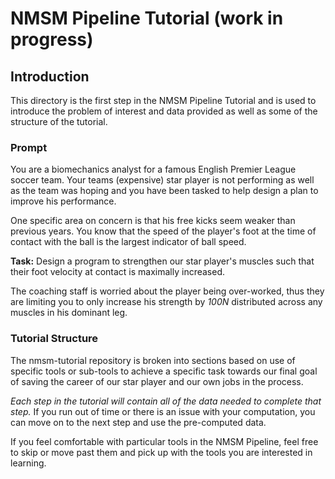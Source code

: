 # NMSM Pipeline Tutorial (work in progress)

## Introduction

This directory is the first step in the NMSM Pipeline Tutorial and is used to introduce the problem of interest and data provided as well as some of the structure of the tutorial.

### Prompt

You are a biomechanics analyst for a famous English Premier League soccer team. Your teams (expensive) star player is not performing as well as the team was hoping and you have been tasked to help design a plan to improve his performance.

One specific area on concern is that his free kicks seem weaker than previous years. You know that the speed of the player's foot at the time of contact with the ball is the largest indicator of ball speed.

**Task:** Design a program to strengthen our star player's muscles such that their foot velocity at contact is maximally increased.

The coaching staff is worried about the player being over-worked, thus they are limiting you to only increase his strength by *100N* distributed across any muscles in his dominant leg.

### Tutorial Structure

The nmsm-tutorial repository is broken into sections based on use of specific tools or sub-tools to achieve a specific task towards our final goal of saving the career of our star player and our own jobs in the process.

*Each step in the tutorial will contain all of the data needed to complete that step.* If you run out of time or there is an issue with your computation, you can move on to the next step and use the pre-computed data.

If you feel comfortable with particular tools in the NMSM Pipeline, feel free to skip or move past them and pick up with the tools you are interested in learning.

